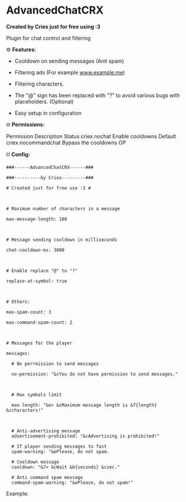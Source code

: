 # AdvancedChatCRX
**Created by Criex just for free using :3**

Plugin for chat control and filtering

⚙ **Features:**

 - Cooldown on sending messages (Anti spam)

 - Filtering ads (For example www.example.me)

 - Filtering characters.

 - The "@" sign has been replaced with "?" to avoid various bugs with placeholders. (Optional)

 - Easy setup in configuration



🌐 **Permissions:**

Permission	Description	Status
criex.nochat	Enable cooldowns	Default
criex.nocommandchat	Bypass the cooldowns	OP


⛓ **Config:**

```
###------AdvancedChatCRX------###

###----------by Criex---------###

# Created just for free use :3 #



# Maximum number of characters in a message

max-message-length: 180



# Message sending cooldown in milliseconds

chat-cooldown-ms: 3000



# Enable replace "@" to "?"

replace-at-symbol: true



# Others:

max-spam-count: 3

max-command-spam-count: 2



# Messages for the player

messages:

  # No perrmission to send messages

  no-permission: "&cYou do not have permission to send messages."



  # Max symbols limit

  max-length: "&e> &cMaximum message length is &7{length} &ccharacters!"



  # Anti-advertising message
  advertisement-prohibited: "&cAdvertising is prohibited!"

  # If player sending messages to fast
  spam-warning: "&ePlease, do not spam.

  # Cooldown message
  cooldown: "&7> &cWait &b{seconds} &csec."

  # Anti command spam message
  command-spam-warning: "&ePlease, do not spam!"
```

Example: 
